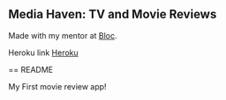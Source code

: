 ## Media Haven: TV and Movie Reviews

Made with my mentor at [Bloc](http://bloc.io).

Heroku link [Heroku](http://avyishimediahaven.herokuapp.com)

== README

My First movie review app!

